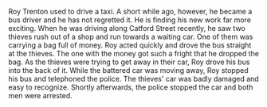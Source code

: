 Roy Trenton used to drive a taxi. A short while ago, however, he became a bus driver and he has not regretted it. He is finding his new work far more exciting. When he was driving along Catford Street recently, he saw two thieves rush out of a shop and run towards a waiting car. One of them was carrying a bag full of money. Roy acted quickly and drove the bus straight at the thieves. The one with the money got such a fright that he dropped the bag. As the thieves were trying to get away in their car, Roy drove his bus into the back of it. While the battered car was moving away, Roy stopped his bus and telephoned the police. The thieves' car was badly damaged and easy to recognize. Shortly afterwards, the police stopped the car and both men were arrested.




